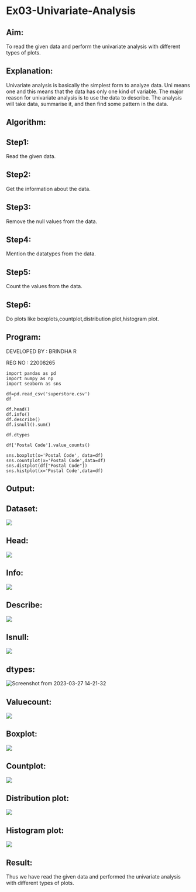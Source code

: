 # Ex03-Univariate-Analysis


## Aim:

To read the given data and perform the univariate analysis with different types of plots.

## Explanation:

Univariate analysis is basically the simplest form to analyze data. Uni means one and this means that the data has only one kind of variable. The major reason for univariate analysis is to use the data to describe. The analysis will take data, summarise it, and then find some pattern in the data.

## Algorithm:

## Step1:

Read the given data.

## Step2:

Get the information about the data.

## Step3:

Remove the null values from the data.

## Step4:

Mention the datatypes from the data.

## Step5:

Count the values from the data.

## Step6:

Do plots like boxplots,countplot,distribution plot,histogram plot.

## Program:

DEVELOPED BY : BRINDHA R

REG NO : 22008265
```
import pandas as pd
import numpy as np
import seaborn as sns

df=pd.read_csv('superstore.csv')
df

df.head()
df.info()
df.describe()
df.isnull().sum()

df.dtypes

df['Postal Code'].value_counts()

sns.boxplot(x='Postal Code', data=df)
sns.countplot(x='Postal Code',data=df)
sns.distplot(df["Postal Code"])
sns.histplot(x='Postal Code',data=df)
```
## Output:

## Dataset:

![](s1.png)

## Head:

![](s2.png)

## Info:

![](s3.png)

## Describe:

![](s4.png)

## Isnull:

![](s5.png)

## dtypes:

![Screenshot from 2023-03-27 14-21-32](https://user-images.githubusercontent.com/118889143/227892836-58377628-67d7-42f3-993f-93f280cd0326.png)



## Valuecount:

![](s6.png)

## Boxplot:

![](s7.png)

## Countplot:

![](s8.png)

## Distribution plot:

![](s9.png)


## Histogram plot:

![](s10.png)

## Result:

Thus we have read the given data and performed the univariate analysis with different types of plots.
